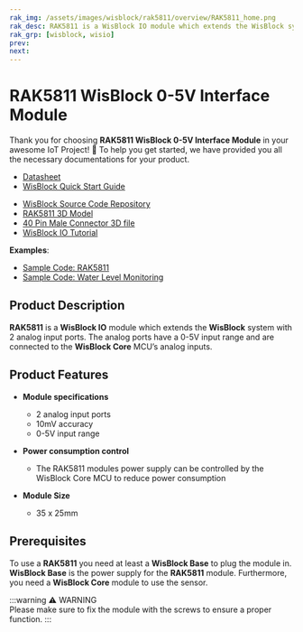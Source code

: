```yaml
---
rak_img: /assets/images/wisblock/rak5811/overview/RAK5811_home.png
rak_desc: RAK5811 is a WisBlock IO module which extends the WisBlock system with 2 analog input ports. The analog ports have a 0-5V input range and are connected to the WisBlock Core MCU’s analog inputs.
rak_grp: [wisblock, wisio]
prev: 
next: 
---
```



# RAK5811 WisBlock 0-5V Interface Module

Thank you for choosing **RAK5811 WisBlock 0-5V Interface Module** in your awesome IoT Project! 🎉 To help you get started, we have provided you all the necessary documentations for your product.

* [Datasheet](../Datasheet/)
* <a href="../../Quickstart/" target="_blank">WisBlock Quick Start Guide</a>
<!---* [WisBlock Quick Start Guide](../../Quickstart/)-->
* [WisBlock Source Code Repository](https://github.com/RAKWireless/WisBlock/)
* [RAK5811 3D Model](https://downloads.rakwireless.com/LoRa/WisBlock/WisBlock-3D/pwb-rak5811.stp)
* [40 Pin Male Connector 3D file](https://downloads.rakwireless.com/3D_File/WisConnector/M40S1003K6M.stp)
* [WisBlock IO Tutorial](/Knowledge-Hub/Learn/WisBlock-IO-Tutorial/)

**Examples**:

* [Sample Code: RAK5811](https://github.com/RAKWireless/WisBlock/tree/master/examples/sensors/RAK5811_0-5V)
* [Sample Code: Water Level Monitoring](https://github.com/RAKWireless/WisBlock/tree/master/examples/solutions/Water_Level_Monitoring)

## Product Description

**RAK5811** is a **WisBlock IO** module which extends the **WisBlock** system with 2 analog input ports. The analog ports have a 0-5V input range and are connected to the **WisBlock Core** MCU’s analog inputs.

## Product Features

* **Module specifications**
    * 2 analog input ports
    * 10mV accuracy
    * 0-5V input range

* **Power consumption control**
    * The RAK5811 modules power supply can be controlled by the WisBlock Core MCU to reduce power consumption

* **Module Size**
    * 35 x 25mm

## Prerequisites

To use a **RAK5811** you need at least a **WisBlock Base** to plug the module in. **WisBlock Base** is the power supply for the **RAK5811** module. Furthermore, you need a **WisBlock Core** module to use the sensor. 

:::warning ⚠️ WARNING    
Please make sure to fix the module with the screws to ensure a proper function.
:::
